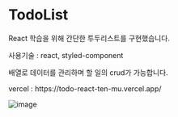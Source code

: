 # TodoList

<p> React 학습을 위해 간단한 투두리스트를 구현했습니다.</p>
<p>사용기술 : react, styled-component</p>
<p>배열로 데이터를 관리하며 할 일의 crud가 가능합니다.</p> 
<p>vercel : https://todo-react-ten-mu.vercel.app/</p> 

![image](https://github.com/klaus9267/todo-react/assets/90795904/8106765c-95bf-4636-90e7-3770ad63f914)



